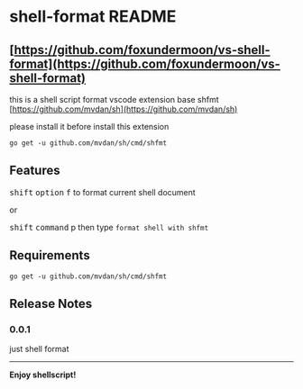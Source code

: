 # shell-format README
## [https://github.com/foxundermoon/vs-shell-format](https://github.com/foxundermoon/vs-shell-format)

this is a shell script format vscode extension base shfmt [https://github.com/mvdan/sh](https://github.com/mvdan/sh)

please install it before install this extension

`go get -u github.com/mvdan/sh/cmd/shfmt` 
## Features

<kbd>shift</kbd> <kbd> option</kbd> <kbd>f</kbd> to format current shell document

or

<kbd>shift</kbd> <kbd>command</kbd> </kbd>p</kbd> then type `format shell with shfmt`

## Requirements
`go get -u github.com/mvdan/sh/cmd/shfmt`


## Release Notes


### 0.0.1

just shell format 




-----------------------------------------------------------------------------------------------------------




**Enjoy shellscript!**